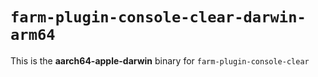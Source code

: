 # `farm-plugin-console-clear-darwin-arm64`

This is the **aarch64-apple-darwin** binary for `farm-plugin-console-clear`
